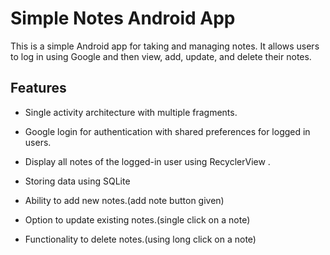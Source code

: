 # Simple Notes Android App

This is a simple Android app for taking and managing notes. It allows users to log in using Google and then view, add, update, and delete their notes.

## Features

- Single activity architecture with multiple fragments.
  
- Google login for authentication with shared preferences for logged in users.
  
- Display all notes of the logged-in user using RecyclerView .

- Storing data using SQLite
  
- Ability to add new notes.(add note button given)
- Option to update existing notes.(single click on a note)
  
- Functionality to delete notes.(using long click on a note)

